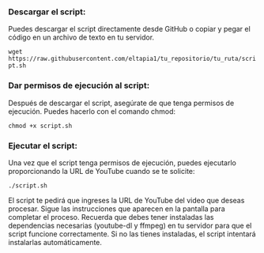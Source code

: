 ### Descargar el script: 
Puedes descargar el script directamente desde GitHub o copiar y pegar el código en un archivo de texto en tu servidor. 

```wget https://raw.githubusercontent.com/eltapia1/tu_repositorio/tu_ruta/script.sh```

### Dar permisos de ejecución al script: 
Después de descargar el script, asegúrate de que tenga permisos de ejecución. Puedes hacerlo con el comando chmod:

```chmod +x script.sh```

### Ejecutar el script: 
Una vez que el script tenga permisos de ejecución, puedes ejecutarlo proporcionando la URL de YouTube cuando se te solicite:

```./script.sh```

El script te pedirá que ingreses la URL de YouTube del video que deseas procesar. Sigue las instrucciones que aparecen en la pantalla para completar el proceso.
Recuerda que debes tener instaladas las dependencias necesarias (youtube-dl y ffmpeg) en tu servidor para que el script funcione correctamente. Si no las tienes instaladas, el script intentará instalarlas automáticamente.
